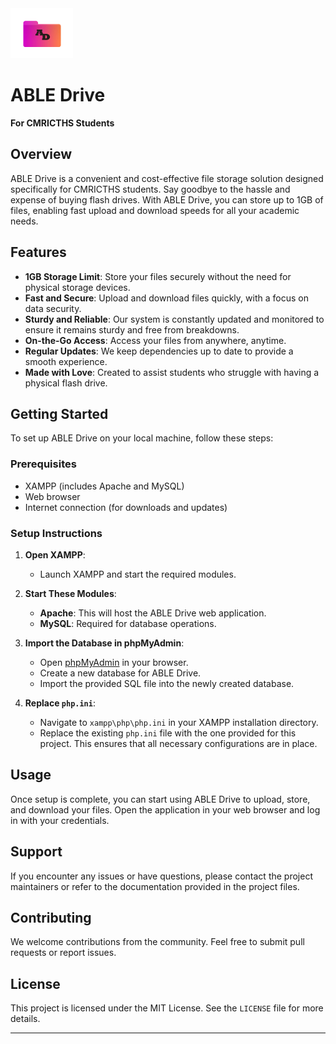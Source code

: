 <img src="https://github.com/RobsRoby/abledrive/blob/main/system/img/logo.png" alt="logo" width="100">

# ABLE Drive
**For CMRICTHS Students**

## Overview
ABLE Drive is a convenient and cost-effective file storage solution designed specifically for CMRICTHS students. Say goodbye to the hassle and expense of buying flash drives. With ABLE Drive, you can store up to 1GB of files, enabling fast upload and download speeds for all your academic needs.

## Features
- **1GB Storage Limit**: Store your files securely without the need for physical storage devices.
- **Fast and Secure**: Upload and download files quickly, with a focus on data security.
- **Sturdy and Reliable**: Our system is constantly updated and monitored to ensure it remains sturdy and free from breakdowns.
- **On-the-Go Access**: Access your files from anywhere, anytime.
- **Regular Updates**: We keep dependencies up to date to provide a smooth experience.
- **Made with Love**: Created to assist students who struggle with having a physical flash drive.

## Getting Started
To set up ABLE Drive on your local machine, follow these steps:

### Prerequisites
- XAMPP (includes Apache and MySQL)
- Web browser
- Internet connection (for downloads and updates)

### Setup Instructions
1. **Open XAMPP**:
   - Launch XAMPP and start the required modules.

2. **Start These Modules**:
   - **Apache**: This will host the ABLE Drive web application.
   - **MySQL**: Required for database operations.

3. **Import the Database in phpMyAdmin**:
   - Open [phpMyAdmin](http://localhost/phpmyadmin) in your browser.
   - Create a new database for ABLE Drive.
   - Import the provided SQL file into the newly created database.

4. **Replace `php.ini`**:
   - Navigate to `xampp\php\php.ini` in your XAMPP installation directory.
   - Replace the existing `php.ini` file with the one provided for this project. This ensures that all necessary configurations are in place.

## Usage
Once setup is complete, you can start using ABLE Drive to upload, store, and download your files. Open the application in your web browser and log in with your credentials.

## Support
If you encounter any issues or have questions, please contact the project maintainers or refer to the documentation provided in the project files.

## Contributing
We welcome contributions from the community. Feel free to submit pull requests or report issues.

## License
This project is licensed under the MIT License. See the `LICENSE` file for more details.

---
